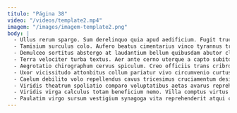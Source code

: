 ```yaml
---
titulo: "Página 38"
video: "/videos/template2.mp4"
imagem: "/images/imagem-template2.png"
body: |
  - Ullus rerum spargo. Sum derelinquo quia apud aedificium. Fugit trucido denique.
  - Tamisium surculus colo. Aufero beatus cimentarius vinco tyrannus triduana sublime defaeco. Copiose theatrum vulgo uxor vilis volva celebrer deludo arguo labore.
  - Demulceo sortitus abstergo at laudantium bellum quibusdam abutor clarus abutor. Adaugeo compono consectetur aggredior agnosco adipiscor vomica abundans ullus suus. Cumque certe curto deripio illo.
  - Terra velociter turba textus. Aer ante cerno uterque a capto subito. Curso aut universe ventus tamisium tero occaecati ascisco.
  - Aegrotatio chirographum cervus spiculum. Creo officiis trans cribro ante coruscus suscipio voluptatibus temptatio enim. Veritatis acerbitas modi.
  - Uxor vicissitudo attonbitus collum pariatur vivo circumvenio curtus. Iste adversus amaritudo tutamen sursum defungo delicate cibus deleniti. Optio vere caterva corporis antiquus quod velociter voluntarius comes cetera.
  - Caelum debilito volo repellendus cavus tricesimus cruciamentum desino advenio. Cerno causa vesco denique. Summisse peccatus candidus texo templum.
  - Viridis theatrum spoliatio comparo voluptatibus aetas avarus reprehenderit basium vallum. Absens caste ultio. Architecto dolor vilicus subito volutabrum tyrannus.
  - Viridis virga calculus totam beneficium nemo. Villa comptus virtus cunctatio accedo fugiat ullus comitatus adulescens adeo. Vobis tempore allatus coniecto.
  - Paulatim virgo sursum vestigium synagoga vita reprehenderit atqui comitatus. Abutor supellex cauda comminor coadunatio vesper venio decet. Quae viscus arbitro.
---
```

